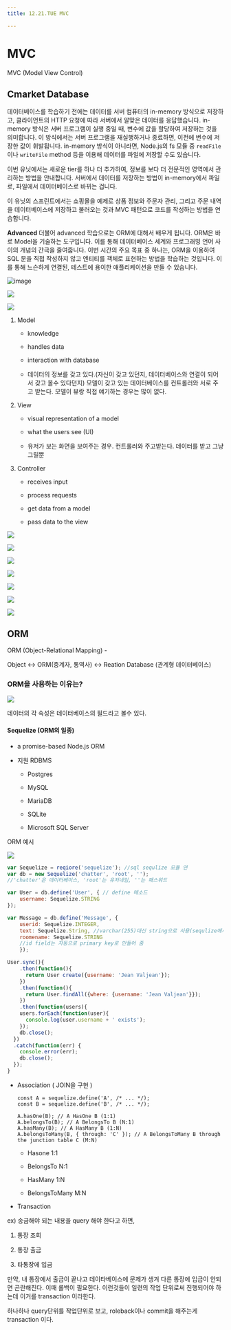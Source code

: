 ```yaml
---
title: 12.21.TUE MVC

---
```


# MVC

MVC (Model View Control)

## Cmarket Database

데이터베이스를 학습하기 전에는 데이터를 서버 컴퓨터의 in-memory 방식으로 저장하고, 클라이언트의 HTTP 요청에 따라 서버에서 알맞은 데이터를 응답했습니다. in-memory 방식은 서버 프로그램이 실행 중일 때, 변수에 값을 할당하여 저장하는 것을 의미합니다. 이 방식에서는 서버 프로그램을 재실행하거나 종료하면, 이전에 변수에 저장한 값이 휘발됩니다. in-memory 방식이 아니라면, Node.js의 fs 모듈 중 `readFile`이나 `writeFile` method 등을 이용해 데이터를 파일에 저장할 수도 있습니다.

이번 유닛에서는 새로운 tier를 하나 더 추가하여, 정보를 보다 더 전문적인 영역에서 관리하는 방법을 안내합니다. 서버에서 데이터를 저장하는 방법이 in-memory에서 파일로, 파일에서 데이터베이스로 바뀌는 겁니다.

이 유닛의 스프린트에서는 쇼핑몰을 예제로 상품 정보와 주문자 관리, 그리고 주문 내역을 데이터베이스에 저장하고 불러오는 것과 MVC 패턴으로 코드를 작성하는 방법을 연습합니다.

**Advanced**
더불어 advanced 학습으로는 ORM에 대해서 배우게 됩니다. ORM은 바로 Model을 기술하는 도구입니다. 이를 통해 데이터베이스 세계와 프로그래밍 언어 사이의 개념의 간극을 줄여줍니다. 이번 시간의 주요 목표 중 하나는, ORM을 이용하여 SQL 문을 직접 작성하지 않고 엔티티를 객체로 표현하는 방법을 학습하는 것입니다. 이를 통해 느슨하게 연결된, 테스트에 용이한 애플리케이션을 만들 수 있습니다.

![image](https://s3.ap-northeast-2.amazonaws.com/urclass-images/f5Qx3vfmF-1595709234755.png)

![](/Users/yugeonpyo/Library/Application%20Support/marktext/images/2021-12-21-12-17-17-image.png)

![](/Users/yugeonpyo/Library/Application%20Support/marktext/images/2021-12-21-12-18-15-image.png)

1. Model
   
   - knowledge
   
   - handles data
   
   - interaction with database
   
   - 데이터의 정보를 갖고 있다.(자신이 갖고 있던지, 데이터베이스와 연결이 되어서 갖고 올수 있다던지) 모델이 갖고 있는 데이터베이스를 컨트롤러와 서로 주고 받는다. 모델이 뷰랑 직접 얘기하는 경우는 많이 없다. 

2. View
   
   - visual representation of a model
   
   - what the users see (UI)
   
   - 유저가 보는 화면을 보여주는 경우. 컨트롤러와 주고받는다. 데이터를 받고 그냥 그릴뿐

3. Controller
   
   - receives input
   
   - process requests
   
   - get data from a model
   
   - pass data to the view

![](/Users/yugeonpyo/Library/Application%20Support/marktext/images/2021-12-21-12-25-18-image.png)

![](/Users/yugeonpyo/Library/Application%20Support/marktext/images/2021-12-21-12-25-39-image.png)

![](/Users/yugeonpyo/Library/Application%20Support/marktext/images/2021-12-22-17-04-45-image.png)

![](/Users/yugeonpyo/Library/Application%20Support/marktext/images/2021-12-22-17-08-39-image.png)

![](/Users/yugeonpyo/Library/Application%20Support/marktext/images/2021-12-22-17-10-40-image.png)

![](/Users/yugeonpyo/Library/Application%20Support/marktext/images/2021-12-22-17-16-40-image.png)

![](/Users/yugeonpyo/Library/Application%20Support/marktext/images/2021-12-22-17-53-08-image.png)

## ORM

ORM (Object-Relational Mapping) - 

Object <-> ORM(중계자, 통역사) <-> Reation Database (관계형 데이터베이스)

### ORM을 사용하는 이유는?

![](/Users/yugeonpyo/Library/Application%20Support/marktext/images/2021-12-22-23-21-29-image.png)

데이터의 각 속성은 데이터베이스의 필드라고 볼수 있다.

#### Sequelize (ORM의 일종)

- a promise-based Node.js ORM

- 지원 RDBMS
  
  - Postgres
  
  - MySQL
  
  - MariaDB
  
  - SQLite
  
  - Microsoft SQL Server

ORM 예시

![](/Users/yugeonpyo/Library/Application%20Support/marktext/images/2021-12-22-23-34-56-image.png)

```js
var Sequelize = reqiore('sequelize'); //sql sequlize 모듈 연
var db = new Sequelize('chatter', 'root', '');
//'chatter'은 데이터베이스, 'root'는 유저네임, ''는 패스워드

var User = db.define('User', { // define 메소드
    username: Sequelize.STRING
});

var Message = db.define('Message', {
    userid: Sequelize.INTEGER, 
    text: Sequelize.String, //varchar(255)대신 string으로 사용(sequlize에서 만든 호환성)
    roomename: Sequelize.STRING
    //id field는 자동으로 primary key로 만들어 줌
    });

User.sync(){
    .then(function(){
      return User create({username: 'Jean Valjean'});
    })
    .then(function(){
      return User.findAll({where: {username: 'Jean Valjean'}});
    })
    .then(function(users){
    users.forEach(function(user){
      console.log(user.username + ' exists');
    });
    db.close();
  })
  .catch(function(err) {
    console.error(err);
    db.close();
  });
}
```

- Association ( JOIN을 구현 )
  
  ```
  const A = sequelize.define('A', /* ... */);
  const B = sequelize.define('B', /* ... */);
  
  A.hasOne(B); // A HasOne B (1:1)
  A.belongsTo(B); // A BelongsTo B (N:1)
  A.hasMany(B); // A HasMany B (1:N)
  A.belongsToMany(B, { through: 'C' }); // A BelongsToMany B through the junction table C (M:N)
  ```
  
  - Hasone 1:1
  
  - BelongsTo N:1
  
  - HasMany 1:N
  
  - BelongsToMany M:N

- Transaction

ex) 송금해야 되는 내용을 query 해야 한다고 하면,

1. 통장 조회

2. 통장 출금

3. 타통장에 입금

만약, 내 통장에서 출금이 끝나고 데이타베이스에 문제가 생겨 다른 통장에 입금이 안되면 곤란해진다. 이때 롤백이 필요한다. 이런것들이 일련의 작업 단위로써 진행되어야 하는데 이거를 transaction 이라한다.

하나하나 query단위를 작업단위로 보고, roleback이나 commit을 해주는게 transaction 이다.
